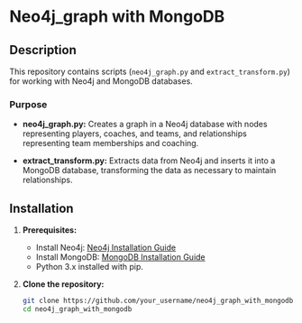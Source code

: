# Neo4j_graph with MongoDB

## Description

This repository contains scripts (`neo4j_graph.py` and `extract_transform.py`) for working with Neo4j and MongoDB databases.

### Purpose

- **neo4j_graph.py:** Creates a graph in a Neo4j database with nodes representing players, coaches, and teams, and relationships representing team memberships and coaching.
  
- **extract_transform.py:** Extracts data from Neo4j and inserts it into a MongoDB database, transforming the data as necessary to maintain relationships.

## Installation

1. **Prerequisites:**

   - Install Neo4j: [Neo4j Installation Guide](https://neo4j.com/docs/operations-manual/current/installation/)
   - Install MongoDB: [MongoDB Installation Guide](https://docs.mongodb.com/manual/installation/)
   - Python 3.x installed with pip.

2. **Clone the repository:**

   ```bash
   git clone https://github.com/your_username/neo4j_graph_with_mongodb.git
   cd neo4j_graph_with_mongodb
